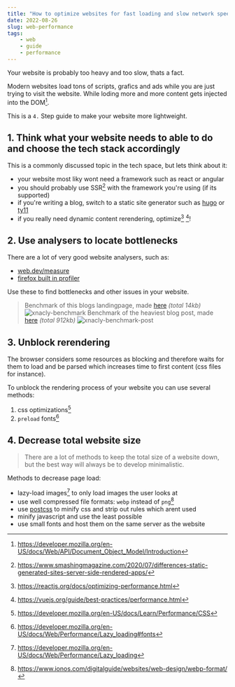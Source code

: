 ```yaml
---
title: "How to optimize websites for fast loading and slow network speeds"
date: 2022-08-26
slug: web-performance
tags:
    - web
    - guide
    - performance
---
```


Your website is probably too heavy and too slow, thats a fact. 

Modern websites load tons of scripts, grafics and ads while you are just trying to visit the website.
While loding more and more content gets injected into the DOM[^dom].


This is a `4.` Step guide to make your website more lightweight.

## 1. Think what your website needs to able to do and choose the tech stack accordingly

This is a commonly discussed topic in the tech space, but lets think about it:

- your website most liky wont need a framework such as react or angular
- you should probably use SSR[^ssr] with the framework you're using (if its supported)
- if you're writing a blog, switch to a static site generator such as [hugo](https://gohugo.io) or [ty11](https://www.11ty.dev)
- if you really need dynamic content rerendering, optimize[^react_optimize] [^vuejs_optimize]!

## 2. Use analysers to locate bottlenecks

There are a lot of very good website analysers, such as:

- [web.dev/measure](https://web.dev/measure/)
- [firefox built in profiler](https://firefox-source-docs.mozilla.org/devtools-user/network_monitor/index.html) 

Use these to find bottlenecks and other issues in your website.


> Benchmark of this blogs landingpage, made [here](https://web.dev/measure/?url=https%3A%2F%2Fxnacly.me) *(total 14kb)*
> ![xnacly-benchmark](/optimize/blog-benchmark.webp)
> Benchmark of the heaviest blog post, made [here](https://web.dev/measure/?url=https%3A%2F%2Fxnacly.me%2Fposts%2F2022%2Flinux_guide_for_powerusers%2F) *(total 912kb)*
> ![xnacly-benchmark-post](/optimize/blog-post-benchmark.webp)

## 3. Unblock rerendering

The browser considers some resources as blocking and therefore waits for them to load and be parsed which increases time to first content (css files for instance).

To unblock the rendering process of your website you can use several methods:

1.  css optimizations[^css-optimiziations]
2.  `preload` fonts[^font-preload]


## 4. Decrease total website size

> There are a lot of methods to keep the total size of a website down, but the best way will always be to develop minimalistic.

Methods to decrease page load:

- lazy-load images[^lazy-loading] to only load images the user looks at
- use well compressed file formats: `webp` instead of `png`[^webp-vs-png]
- use [postcss](https://purgecss.com/getting-started.html) to minify css and strip out rules which arent used
- minify javascript and use the least possible
- use small fonts and host them on the same server as the website



[^dom]: https://developer.mozilla.org/en-US/docs/Web/API/Document_Object_Model/Introduction
[^ssr]: https://www.smashingmagazine.com/2020/07/differences-static-generated-sites-server-side-rendered-apps/
[^react_optimize]: https://reactjs.org/docs/optimizing-performance.html
[^vuejs_optimize]: https://vuejs.org/guide/best-practices/performance.html
[^lazy-loading]: https://developer.mozilla.org/en-US/docs/Web/Performance/Lazy_loading
[^css-optimiziations]: https://developer.mozilla.org/en-US/docs/Learn/Performance/CSS
[^font-preload]: https://developer.mozilla.org/en-US/docs/Web/Performance/Lazy_loading#fonts
[^webp-vs-png]: https://www.ionos.com/digitalguide/websites/web-design/webp-format/
